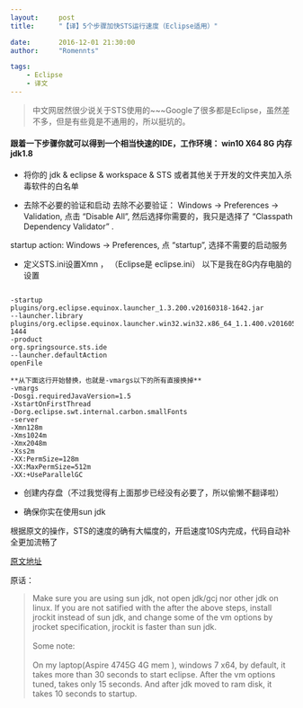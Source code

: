 ```yaml
---
layout:     post
title:      "【译】5个步骤加快STS运行速度（Eclipse适用）"

date:       2016-12-01 21:30:00
author:     "Romennts"

tags:
    - Eclipse
    - 译文
---
```



> 中文网居然很少说关于STS使用的~~~Google了很多都是Eclipse，虽然差不多，但是有些竟是不通用的，所以挺坑的。

#### 跟着一下步骤你就可以得到一个相当快速的IDE，工作环境： win10 X64 8G 内存 jdk1.8

*  将你的 jdk & eclipse & workspace & STS 或者其他关于开发的文件夹加入杀毒软件的白名单

* 去除不必要的验证和启动
去除不必要验证：  Windows -> Preferences -> Validation, 点击 “Disable All”, 然后选择你需要的，我只是选择了 “Classpath Dependency Validator” .

startup action:  Windows -> Preferences, 点 “startup”, 选择不需要的启动服务

* 定义STS.ini设置Xmn ， （Eclipse是 eclipse.ini）
以下是我在8G内存电脑的设置





```

-startup
plugins/org.eclipse.equinox.launcher_1.3.200.v20160318-1642.jar
--launcher.library
plugins/org.eclipse.equinox.launcher.win32.win32.x86_64_1.1.400.v20160518-1444
-product
org.springsource.sts.ide
--launcher.defaultAction
openFile

**从下面这行开始替换，也就是-vmargs以下的所有直接换掉**
-vmargs
-Dosgi.requiredJavaVersion=1.5
-XstartOnFirstThread
-Dorg.eclipse.swt.internal.carbon.smallFonts
-server
-Xmn128m
-Xms1024m
-Xmx2048m
-Xss2m
-XX:PermSize=128m
-XX:MaxPermSize=512m
-XX:+UseParallelGC

```

* 创建内存盘（不过我觉得有上面那步已经没有必要了，所以偷懒不翻译啦）

*  确保你实在使用sun jdk

根据原文的操作，STS的速度的确有大幅度的，开启速度10S内完成，代码自动补全更加流畅了

[原文地址](http://www.beyondlinux.com/2011/06/25/speed-up-your-eclipse-as-a-super-fast-ide/)

原话：

> Make sure you are using sun jdk, not open jdk/gcj nor other jdk on linux.
If you are not satified with the after the above steps, install jrockit instead of sun jdk, and change some of the vm options by jrocket specification,
jrockit is faster than sun jdk.<br><br>
Some note:<br><br>
On my laptop(Aspire 4745G 4G mem ), windows 7 x64, by default, it takes more than 30 seconds to start eclipse.  After the vm options tuned,  takes only 15 seconds.
And after jdk moved to ram disk, it takes 10 seconds to startup.
